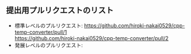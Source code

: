 ## 提出用プルリクエストのリスト

- 標準レベルのプルリクエスト: 
https://github.com/hiroki-nakai0529/cpp-temp-converter/pull/1</br>
https://github.com/hiroki-nakai0529/cpp-temp-converter/pull/2</br>
- 発展レベルのプルリクエスト: 
